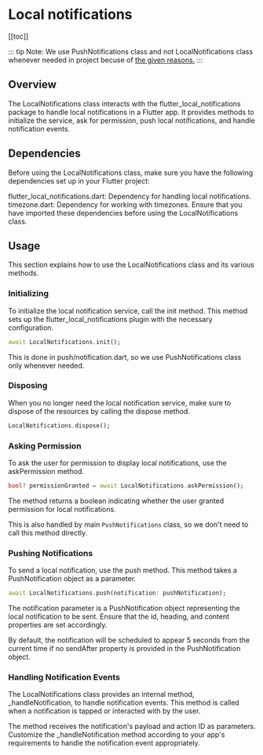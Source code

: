 # Local notifications

[[toc]]

::: tip Note:
We use PushNotifications class and not LocalNotifications class whenever needed in project becuse of [the given reasons.](../1.notification.md#best-practices-using-the-pushnotifications-class)
:::

## Overview

The LocalNotifications class interacts with the flutter_local_notifications package to handle local notifications in a Flutter app. It provides methods to initialize the service, ask for permission, push local notifications, and handle notification events.

## Dependencies

Before using the LocalNotifications class, make sure you have the following dependencies set up in your Flutter project:

flutter_local_notifications.dart: Dependency for handling local notifications.
timezone.dart: Dependency for working with timezones.
Ensure that you have imported these dependencies before using the LocalNotifications class.

## Usage

This section explains how to use the LocalNotifications class and its various methods.

### Initializing

To initialize the local notification service, call the init method. This method sets up the flutter_local_notifications plugin with the necessary configuration.

```dart
await LocalNotifications.init();
```

This is done in push/notification.dart, so we use PushNotifications class only whenever needed.

### Disposing

When you no longer need the local notification service, make sure to dispose of the resources by calling the dispose method.

```dart
LocalNotifications.dispose();
```

### Asking Permission

To ask the user for permission to display local notifications, use the askPermission method.

```dart
bool? permissionGranted = await LocalNotifications.askPermission();
```

The method returns a boolean indicating whether the user granted permission for local notifications.

This is also handled by main `PushNotifications` class, so we don't need to call this method directly.

### Pushing Notifications

To send a local notification, use the push method. This method takes a PushNotification object as a parameter.

```dart
await LocalNotifications.push(notification: pushNotification);
```

The notification parameter is a PushNotification object representing the local notification to be sent. Ensure that the id, heading, and content properties are set accordingly.

By default, the notification will be scheduled to appear 5 seconds from the current time if no sendAfter property is provided in the PushNotification object.

### Handling Notification Events

The LocalNotifications class provides an internal method, _handleNotification, to handle notification events. This method is called when a notification is tapped or interacted with by the user.

The method receives the notification's payload and action ID as parameters.
Customize the _handleNotification method according to your app's requirements to handle the notification event appropriately.
